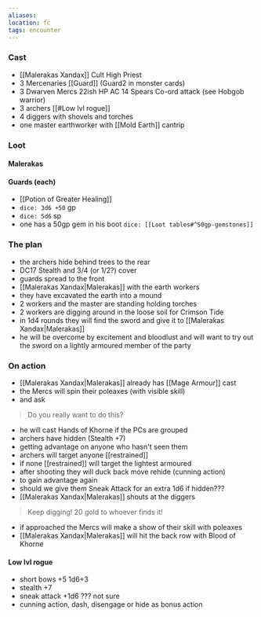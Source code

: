```yaml
---
aliases:
location: fc
tags: encounter
---
```


### Cast
- [[Malerakas Xandax]] Cult High Priest
- 3 Mercenaries [[Guard]] (Guard2 in monster cards)
- 3 Dwarven Mercs 22ish HP AC 14 Spears Co-ord attack (see Hobgob warrior)
- 3 archers [[#Low lvl rogue]]
- 4 diggers with shovels and torches
- one master earthworker with [[Mold Earth]] cantrip

### Loot
#### Malerakas

#### Guards (each)
- [[Potion of Greater Healing]]
- `dice: 3d6 +50`  gp
- `dice: 5d6`  sp
- one has a  50gp gem in his boot `dice: [[Loot tables#^50gp-gemstones]]`

### The plan

- the archers hide behind trees to the rear
- DC17 Stealth and 3/4 (or 1/2?)  cover
- guards spread to the front
- [[Malerakas Xandax|Malerakas]] with the earth workers
- they have excavated the earth into a mound
- 2 workers and the master are standing holding torches
- 2 workers are digging around in the loose soil for Crimson Tide
- in 1d4 rounds they will find the sword and give it to [[Malerakas Xandax|Malerakas]]
- he will be overcome by excitement and  bloodlust and will want to try out the sword on a lightly armoured member of the party

### On action

- [[Malerakas Xandax|Malerakas]] already has [[Mage Armour]] cast
- the Mercs will spin their poleaxes (with visible skill)
- and ask
> Do you really want to do this?
- he will cast Hands of Khorne if the PCs are grouped
- archers have hidden (Stealth +7)
- getting advantage on anyone who hasn't seen them
- archers will target anyone [[restrained]]
- if none [[restrained]] will target the lightest armoured
- after shooting they will duck back move rehide (cunning action)
- to gain advantage again
- should we give them Sneak Attack for an extra 1d6 if hidden???
- [[Malerakas Xandax|Malerakas]] shouts at the diggers
> Keep digging!  20 gold to whoever finds it!
- if approached the Mercs will make a show of their skill with poleaxes
-  [[Malerakas Xandax|Malerakas]] will hit the back row with Blood of Khorne


#### Low lvl rogue

- short bows +5 1d6+3
- stealth +7
- sneak attack +1d6 ??? not sure
- cunning action, dash, disengage or hide as bonus action